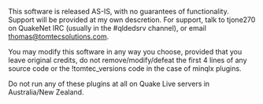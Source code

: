 This software is released AS-IS, with no guarantees of functionality. 
Support will be provided at my own descretion. For support, talk to tjone270 on QuakeNet IRC (usually in the #qldedsrv channel), or email thomas@tomtecsolutions.com.

You may modify this software in any way you choose, provided that you leave original credits, do not remove/modify/defeat the first 4 lines of any source code or the !tomtec_versions code in the case of minqlx plugins.

Do not run any of these plugins at all on Quake Live servers in Australia/New Zealand.
